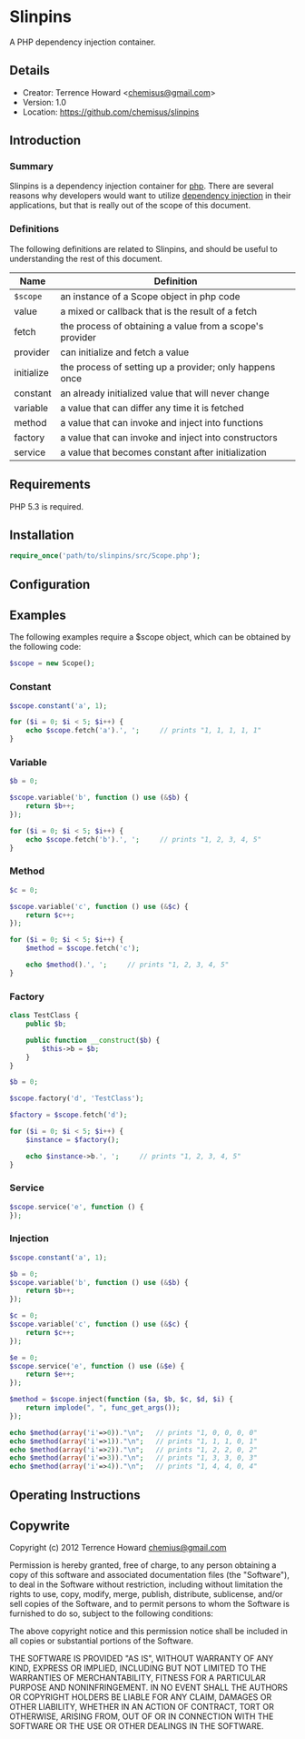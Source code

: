 # Slinpins

A PHP dependency injection container.

## Details

 * Creator:     Terrence Howard <<chemisus@gmail.com>>
 * Version:     1.0
 * Location:    https://github.com/chemisus/slinpins

## Introduction

### Summary

Slinpins is a dependency injection container for [php](http://php.net). There
are several reasons why developers would want to utilize
[dependency injection](http://en.wikipedia.org/wiki/Dependency_injection) in
their applications, but that is really out of the scope of this document.

### Definitions

The following definitions are related to Slinpins, and should be useful to
understanding the rest of this document.

| Name              | Definition
|-------------------|-----------------------------------------------------------
| `$scope`          | an instance of a Scope object in php code
| value             | a mixed or callback that is the result of a fetch
| fetch             | the process of obtaining a value from a scope's provider
| provider          | can initialize and fetch a value
| initialize        | the process of setting up a provider; only happens once
| constant          | an already initialized value that will never change
| variable          | a value that can differ any time it is fetched
| method            | a value that can invoke and inject into functions
| factory           | a value that can invoke and inject into constructors
| service           | a value that becomes constant after initialization

## Requirements

PHP 5.3 is required.

## Installation

```php
require_once('path/to/slinpins/src/Scope.php');
```

## Configuration

## Examples

The following examples require a $scope object, which can be obtained by the
following code:

```php
$scope = new Scope();
```

### Constant

```php
$scope.constant('a', 1);

for ($i = 0; $i < 5; $i++) {
    echo $scope.fetch('a').', ';     // prints "1, 1, 1, 1, 1"
}
```

### Variable

```php
$b = 0;

$scope.variable('b', function () use (&$b) {
    return $b++;
});

for ($i = 0; $i < 5; $i++) {
    echo $scope.fetch('b').', ';     // prints "1, 2, 3, 4, 5"
}
```

### Method

```php
$c = 0;

$scope.variable('c', function () use (&$c) {
    return $c++;
});

for ($i = 0; $i < 5; $i++) {
    $method = $scope.fetch('c');

    echo $method().', ';     // prints "1, 2, 3, 4, 5"
}
```

### Factory

```php
class TestClass {
    public $b;

    public function __construct($b) {
        $this->b = $b;
    }
}

$b = 0;

$scope.factory('d', 'TestClass');

$factory = $scope.fetch('d');

for ($i = 0; $i < 5; $i++) {
    $instance = $factory();

    echo $instance->b.', ';     // prints "1, 2, 3, 4, 5"
}
```

### Service

```php
$scope.service('e', function () {
});
```

### Injection

```php
$scope.constant('a', 1);

$b = 0;
$scope.variable('b', function () use (&$b) {
    return $b++;
});

$c = 0;
$scope.variable('c', function () use (&$c) {
    return $c++;
});

$e = 0;
$scope.service('e', function () use (&$e) {
    return $e++;
});

$method = $scope.inject(function ($a, $b, $c, $d, $i) {
    return implode(", ", func_get_args());
});

echo $method(array('i'=>0))."\n";   // prints "1, 0, 0, 0, 0"
echo $method(array('i'=>1))."\n";   // prints "1, 1, 1, 0, 1"
echo $method(array('i'=>2))."\n";   // prints "1, 2, 2, 0, 2"
echo $method(array('i'=>3))."\n";   // prints "1, 3, 3, 0, 3"
echo $method(array('i'=>4))."\n";   // prints "1, 4, 4, 0, 4"

```

## Operating Instructions

## Copywrite

Copyright (c) 2012 Terrence Howard <chemius@gmail.com>

Permission is hereby granted, free of charge, to any person obtaining a copy of
this software and associated documentation files (the "Software"), to deal in
the Software without restriction, including without limitation the rights to
use, copy, modify, merge, publish, distribute, sublicense, and/or sell copies of
the Software, and to permit persons to whom the Software is furnished to do so,
subject to the following conditions:

The above copyright notice and this permission notice shall be included in all
copies or substantial portions of the Software.

THE SOFTWARE IS PROVIDED "AS IS", WITHOUT WARRANTY OF ANY KIND, EXPRESS OR
IMPLIED, INCLUDING BUT NOT LIMITED TO THE WARRANTIES OF MERCHANTABILITY, FITNESS
FOR A PARTICULAR PURPOSE AND NONINFRINGEMENT. IN NO EVENT SHALL THE AUTHORS OR
COPYRIGHT HOLDERS BE LIABLE FOR ANY CLAIM, DAMAGES OR OTHER LIABILITY, WHETHER
IN AN ACTION OF CONTRACT, TORT OR OTHERWISE, ARISING FROM, OUT OF OR IN
CONNECTION WITH THE SOFTWARE OR THE USE OR OTHER DEALINGS IN THE SOFTWARE.
